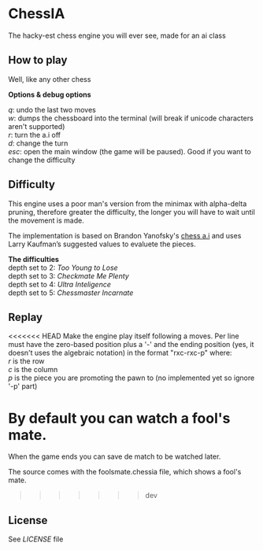 # ChessIA

The hacky-est chess engine you will ever see, made for an ai class

## How to play

Well, like any other chess

**Options & debug options**

_q_: undo the last two moves  
_w_: dumps the chessboard into the terminal (will break if unicode characters aren't supported)  
_r_: turn the a.i off  
_d_: change the turn  
_esc_: open the main window (the game will be paused). Good if you want to change the difficulty  

## Difficulty

This engine uses a poor man's version from the minimax with alpha-delta pruning, therefore greater the difficulty, the longer you will have to wait until the movement is made.  

The implementation is based on Brandon Yanofsky's [chess a.i](https://github.com/byanofsky/chess-ai-2) and uses Larry Kaufman’s suggested values to evaluete the pieces.  

**The difficulties**  
depth set to 2: _Too Young to Lose_  
depth set to 3: _Checkmate Me Plenty_  
depth set to 4: _Ultra Inteligence_  
depth set to 5: _Chessmaster Incarnate_  

## Replay

<<<<<<< HEAD
Make the engine play itself following a moves. Per line must have the zero-based position plus a '-' and the ending position (yes, it doesn't uses the algebraic notation) in the format "rxc-rxc-p" where:  
_r_ is the row  
_c_ is the column  
_p_ is the piece you are promoting the pawn to (no implemented yet so ignore '-p' part)  

By default you can watch a fool's mate.
=======
When the game ends you can save de match to be watched later.   

The source comes with the foolsmate.chessia file, which shows a fool's mate.
>>>>>>> dev

## License

See _LICENSE_ file